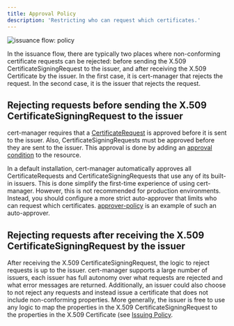 ```yaml
---
title: Approval Policy
description: 'Restricting who can request which certificates.'
---
```


![issuance flow: policy](/images/issuance-flow-policy.png)

In the issuance flow, there are typically two places where non-conforming certificate
requests can be rejected: before sending the X.509 CertificateSigningRequest to the
issuer, and after receiving the X.509 Certificate by the issuer. In the first case,
it is cert-manager that rejects the request. In the second case, it is the issuer
that rejects the request.

## Rejecting requests before sending the X.509 CertificateSigningRequest to the issuer

cert-manager requires that a [CertificateRequest](../../concepts/certificaterequest.md)
is approved before it is sent to the issuer. Also, CertificateSigningRequests must
be approved before they are sent to the issuer. This approval is done by adding an
[approval condition](../../concepts/certificaterequest.md#approval) to the resource.

In a default installation, cert-manager automatically approves all CertificateRequests
and CertificateSigningRequests that use any of its built-in issuers. This is done
simplify the first-time experience of using cert-manager. However, this is not
recommended for production environments. Instead, you should configure a more strict
auto-approver that limits who can request which certificates. [approver-policy](approver-policy)
is an example of such an auto-approver.

## Rejecting requests after receiving the X.509 CertificateSigningRequest by the issuer

After receiving the X.509 CertificateSigningRequest, the logic to reject requests
is up to the issuer. cert-manager supports a large number of issuers, each issuer
has full autonomy over what requests are rejected and what error messages are returned.
Additionally, an issuer could also choose to not reject any requests and instead
issue a certificate that does not include non-conforming properties. More generally,
the issuer is free to use any logic to map the properties in the X.509 CertificateSigningRequest
to the properties in the X.509 Certificate (see [Issuing Policy](../issuing.md).

